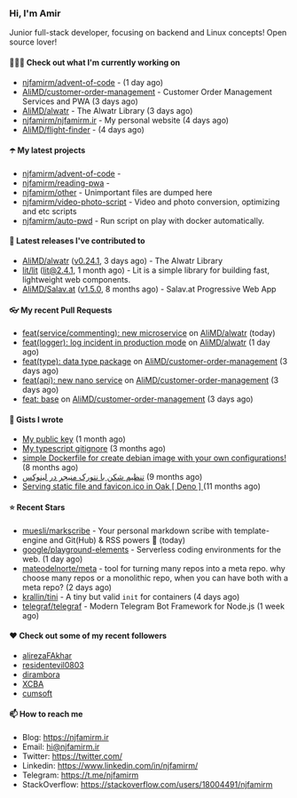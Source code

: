 ### Hi, I'm Amir

Junior full-stack developer, focusing on backend and Linux concepts!
Open source lover!

#### 👨🏻‍💻 Check out what I'm currently working on

- [njfamirm/advent-of-code](https://github.com/njfamirm/advent-of-code) -  (1 day ago)
- [AliMD/customer-order-management](https://github.com/AliMD/customer-order-management) - Customer Order Management Services and PWA (3 days ago)
- [AliMD/alwatr](https://github.com/AliMD/alwatr) - The Alwatr Library (3 days ago)
- [njfamirm/njfamirm.ir](https://github.com/njfamirm/njfamirm.ir) - My personal website (4 days ago)
- [AliMD/flight-finder](https://github.com/AliMD/flight-finder) -  (4 days ago)

#### ☂️ My latest projects

- [njfamirm/advent-of-code](https://github.com/njfamirm/advent-of-code) - 
- [njfamirm/reading-pwa](https://github.com/njfamirm/reading-pwa) - 
- [njfamirm/other](https://github.com/njfamirm/other) - Unimportant files are dumped here
- [njfamirm/video-photo-script](https://github.com/njfamirm/video-photo-script) - Video and photo conversion, optimizing and etc scripts
- [njfamirm/auto-pwd](https://github.com/njfamirm/auto-pwd) - Run script on play with docker automatically.

#### 🎉 Latest releases I've contributed to

- [AliMD/alwatr](https://github.com/AliMD/alwatr) ([v0.24.1](https://github.com/AliMD/alwatr/releases/tag/v0.24.1), 3 days ago) - The Alwatr Library
- [lit/lit](https://github.com/lit/lit) ([lit@2.4.1](https://github.com/lit/lit/releases/tag/lit%402.4.1), 1 month ago) - Lit is a simple library for building fast, lightweight web components.
- [AliMD/Salav.at](https://github.com/AliMD/Salav.at) ([v1.5.0](https://github.com/AliMD/Salav.at/releases/tag/v1.5.0), 8 months ago) - Salav.at Progressive Web App

#### 👓 My recent Pull Requests

- [feat(service/commenting): new microservice](https://github.com/AliMD/alwatr/pull/459) on [AliMD/alwatr](https://github.com/AliMD/alwatr) (today)
- [feat(logger): log incident in production mode](https://github.com/AliMD/alwatr/pull/458) on [AliMD/alwatr](https://github.com/AliMD/alwatr) (1 day ago)
- [feat(type): data type package](https://github.com/AliMD/customer-order-management/pull/4) on [AliMD/customer-order-management](https://github.com/AliMD/customer-order-management) (3 days ago)
- [feat(api): new nano service](https://github.com/AliMD/customer-order-management/pull/2) on [AliMD/customer-order-management](https://github.com/AliMD/customer-order-management) (3 days ago)
- [feat: base](https://github.com/AliMD/customer-order-management/pull/1) on [AliMD/customer-order-management](https://github.com/AliMD/customer-order-management) (3 days ago)

#### 📓 Gists I wrote

- [My public key](https://gist.github.com/879f720c9ca74a0934ce571b7285ed34) (1 month ago)
- [My typescript gitignore](https://gist.github.com/6a40b1912daab3f91a02a7b53f3f76c3) (3 months ago)
- [simple Dockerfile for create debian image with your own configurations!](https://gist.github.com/cfe714a8c5ea994d53caacf3eeb3ff6c) (8 months ago)
- [تنظیم شکن با نتورک منیجر در لینوکس](https://gist.github.com/cc40c344e89bdcdf77085cbf1fc05162) (9 months ago)
- [Serving static file and favicon.ico in Oak [ Deno ] ](https://gist.github.com/9bcaca2b6a672e729c099193b4aafe9f) (11 months ago)

#### ⭐ Recent Stars

- [muesli/markscribe](https://github.com/muesli/markscribe) - Your personal markdown scribe with template-engine and Git(Hub) &amp; RSS powers 📜 (today)
- [google/playground-elements](https://github.com/google/playground-elements) - Serverless coding environments for the web. (1 day ago)
- [mateodelnorte/meta](https://github.com/mateodelnorte/meta) - tool for turning many repos into a meta repo. why choose many repos or a monolithic repo, when you can have both with a meta repo? (2 days ago)
- [krallin/tini](https://github.com/krallin/tini) - A tiny but valid `init` for containers (4 days ago)
- [telegraf/telegraf](https://github.com/telegraf/telegraf) - Modern Telegram Bot Framework for Node.js (1 week ago)

#### ♥️ Check out some of my recent followers

- [alirezaFAkhar](https://github.com/alirezaFAkhar)
- [residentevil0803](https://github.com/residentevil0803)
- [dirambora](https://github.com/dirambora)
- [XCBA](https://github.com/XCBA)
- [cumsoft](https://github.com/cumsoft)

#### 📫 How to reach me

- Blog: https://njfamirm.ir
- Email: hi@njfamirm.ir
- Twitter: https://twitter.com/
- Linkedin: https://www.linkedin.com/in/njfamirm/
- Telegram: https://t.me/njfamirm
- StackOverflow: https://stackoverflow.com/users/18004491/njfamirm

